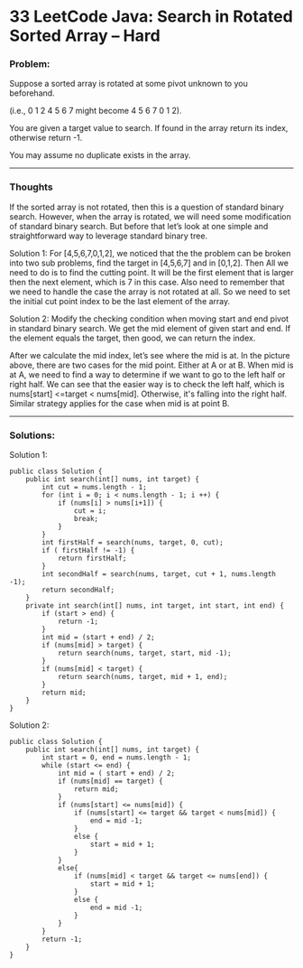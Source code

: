# 33 LeetCode Java: Search in Rotated Sorted Array – Hard

### Problem:

Suppose a sorted array is rotated at some pivot unknown to you beforehand.

(i.e., 0 1 2 4 5 6 7 might become 4 5 6 7 0 1 2).

You are given a target value to search. If found in the array return its index, otherwise return -1.

You may assume no duplicate exists in the array.



---



### Thoughts

If the sorted array is not rotated, then this is a question of standard binary search. However, when the array is rotated, we will need some modification of standard binary search.
But before that let’s look at one simple and straightforward way to leverage standard binary tree.

Solution 1:
For [4,5,6,7,0,1,2], we noticed that the the problem can be broken into two sub problems, find the target in [4,5,6,7] and in [0,1,2]. Then All we need to do is to find the cutting point. It will be the first element that is larger then the next element, which is 7 in this case. Also need to remember that we need to handle the case the array is not rotated at all. So we need to set the initial cut point index to be the last element of the array.

Solution 2:
Modify the checking condition when moving start and end pivot in standard binary search. We get the mid element of given start and end. If the element equals the target, then good, we can return the index.

After we calculate the mid index, let’s see where the mid is at. In the picture above, there are two cases for the mid point. Either at A or at B.
When mid is at A, we need to find a way to determine if we want to go to the left half or right half. We can see that the easier way is to check the left half, which is nums[start] <=target < nums[mid]. Otherwise, it's falling into the right half.
Similar strategy applies for the case when mid is at point B.


---



### Solutions:

Solution 1:
```
public class Solution {
    public int search(int[] nums, int target) {
        int cut = nums.length - 1;
        for (int i = 0; i < nums.length - 1; i ++) {
            if (nums[i] > nums[i+1]) {
                cut = i;
                break;
            }
        }
        int firstHalf = search(nums, target, 0, cut);
        if ( firstHalf != -1) {
            return firstHalf;
        }
        int secondHalf = search(nums, target, cut + 1, nums.length -1);
        return secondHalf;
    }
    private int search(int[] nums, int target, int start, int end) {
        if (start > end) {
            return -1;
        }
        int mid = (start + end) / 2;
        if (nums[mid] > target) {
            return search(nums, target, start, mid -1);
        }
        if (nums[mid] < target) {
            return search(nums, target, mid + 1, end);
        }
        return mid;
    }
}
```
Solution 2:
```
public class Solution {
    public int search(int[] nums, int target) {
        int start = 0, end = nums.length - 1;
        while (start <= end) {
            int mid = ( start + end) / 2;
            if (nums[mid] == target) {
                return mid;
            }
            if (nums[start] <= nums[mid]) {
                if (nums[start] <= target && target < nums[mid]) {
                    end = mid -1;
                }
                else {
                    start = mid + 1;
                }
            }
            else{
                if (nums[mid] < target && target <= nums[end]) {
                    start = mid + 1;
                }
                else {
                    end = mid -1;
                }
            }
        }
        return -1;
    }
}
```

